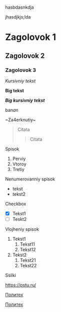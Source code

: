 hasbdasnkdja

jhasdjkjs;lda

# Zagolovok 1
## Zagolovok 2
### Zagolovok 3

*Kursivniy tekst*
  
**Big tekst**

***Big kursivniy tekst***

ban*a*n

~Za4erknutiy~

> Citata
>> Citata

Spisok
1. Perviy
2. Vtoroy
3. Tretiy

Nenumerovanniy spisok

* tekst
* tekst2

Checkbox

- [X] Tekst1
- [ ] Teskt2

Vlojheniy spisok
1. Tekst1
   1. Tekst11
   2. Tekst12
2. Tekst2
   1. Tekst21
   2. Tekst22

Ssilki

<https://pstu.ru/>

[Политех](https://pstu.ru/ "Ссылка на сайт Политеха")

[Политех][https://pstu.ru/]

[https://pstu.ru/]: Политех "Ссылка на Политех"
